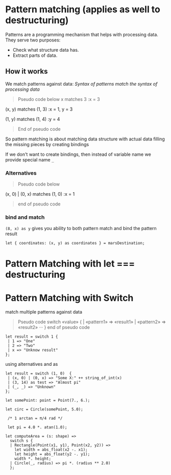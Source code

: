 
#  Pattern matching (applies as well to destructuring)

Patterns are a programming mechanism that helps with processing data. They serve two purposes:

- Check what structure data has.
- Extract parts of data.

## How it works

We match patterns against data:
*Syntax of patterns match the syntax of processing data*


> Pseudo code below
x  matches 3 
:x = 3

(x, y) matches (1, 3)
:x = 1, y = 3

(1, y) matches (1, 4)
:y = 4

> End of pseudo code

So pattern matching is about matching data structure with actual data filling the missing pieces by creating bindings

If we don't want to create bindings, then instead of variable name we provide special name `_`

### Alternatives
> Pseudo code below

(x, 0) | (0, x) matches (1, 0) 
:x = 1

> end of pseudo code

### bind and match

`(8, x) as y` gives you ability to both pattern match and bind the pattern result

`let { coordinates: (x, y) as coordinates } = marsDestination;`

# Pattern Matching with let === destructuring 

# Pattern Matching with Switch 
match multiple patterns against data

> Pseudo code
switch «value» {
| «pattern1» => «result1»
| «pattern2» => «result2»
···
}
> end of pseudo code

```
let result = switch 1 {
 | 1 => "One"
 | 2 => "Two"
 | x => "Unknow result" 
};
```

using alternatives and as

```
let result = switch (1, 0)  {
 | (x, 0) | (0, x) => "Some X:" ++ string_of_int(x)
 | (3, 14) as test => "Almost pi"
 | (_, _) => "Unknown"
};
```

```
let somePoint: point = Point(7., 6.);

let circ = Circle(somePoint, 5.0);

 /* 1 arctan = π/4 rad */
 
 let pi = 4.0 *. atan(1.0);

let computeArea = (s: shape) =>
  switch s {
  | Rectangle(Point(x1, y1), Point(x2, y2)) =>
    let width = abs_float(x2 -. x1);
    let height = abs_float(y2 -. y1);
    width *. height;
  | Circle(_, radius) => pi *. (radius ** 2.0)
  };
 
 ```